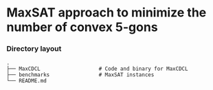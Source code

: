 MaxSAT approach to minimize the number of convex 5-gons
============================

### Directory layout

    .
    ├── MaxCDCL                   # Code and binary for MaxCDCL
    ├── benchmarks                # MaxSAT instances
    └── README.md

